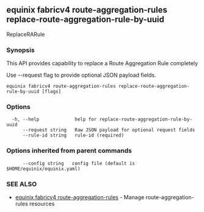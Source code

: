 ## equinix fabricv4 route-aggregation-rules replace-route-aggregation-rule-by-uuid

ReplaceRARule

### Synopsis

This API provides capability to replace a Route Aggregation Rule completely

Use --request flag to provide optional JSON payload fields.

```
equinix fabricv4 route-aggregation-rules replace-route-aggregation-rule-by-uuid [flags]
```

### Options

```
  -h, --help             help for replace-route-aggregation-rule-by-uuid
      --request string   Raw JSON payload for optional request fields
      --rule-id string   rule-id (required)
```

### Options inherited from parent commands

```
      --config string   config file (default is $HOME/equinix/equinix.yaml)
```

### SEE ALSO

* [equinix fabricv4 route-aggregation-rules](equinix_fabricv4_route-aggregation-rules.md)	 - Manage route-aggregation-rules resources

